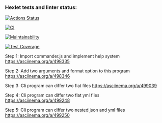 ### Hexlet tests and linter status:
[![Actions Status](https://github.com/andymodd/frontend-project-lvl2/workflows/hexlet-check/badge.svg)](https://github.com/andymodd/frontend-project-lvl2/actions)

[![CI](https://github.com/andymodd/frontend-project-lvl2/actions/workflows/eslint-jest.yml/badge.svg)](https://github.com/andymodd/frontend-project-lvl2/actions/workflows/eslint-jest.yml)

[![Maintainability](https://api.codeclimate.com/v1/badges/a98557aedf1d3bf083c8/maintainability)](https://codeclimate.com/github/andymodd/frontend-project-lvl2/maintainability)

[![Test Coverage](https://api.codeclimate.com/v1/badges/a98557aedf1d3bf083c8/test_coverage)](https://codeclimate.com/github/andymodd/frontend-project-lvl2/test_coverage)


Step 1: Import commander.js and implement help system
https://asciinema.org/a/498335

Step 2: Add two arguments and format option to this program
https://asciinema.org/a/498346

Step 3: Cli program can differ two flat files
https://asciinema.org/a/499039

Step 4: Cli program can differ two flat yml files
https://asciinema.org/a/499248

Step 5: Cli program can differ two nested json and yml files
https://asciinema.org/a/499250